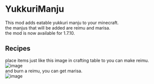 # YukkuriManju
This mod adds eatable yukkuri manju to your minecraft.  
the manjus that will be added are reimu and marisa.    
the mod is now available for 1.7.10.  

## Recipes

place items just like this image in crafting table to you can make reimu.  
![image](https://user-images.githubusercontent.com/51872161/131226931-bef70056-6f79-48ae-835a-3e4c51112ccb.png)  
and burn a reimu, you can get marisa.  
![image](https://user-images.githubusercontent.com/51872161/131226937-c9a639f9-cbf6-4f70-ae64-eab80a3182df.png)
